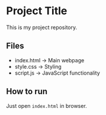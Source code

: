 # Project Title
This is my project repository.

## Files
- index.html → Main webpage
- style.css → Styling
- script.js → JavaScript functionality

## How to run
Just open `index.html` in browser.
